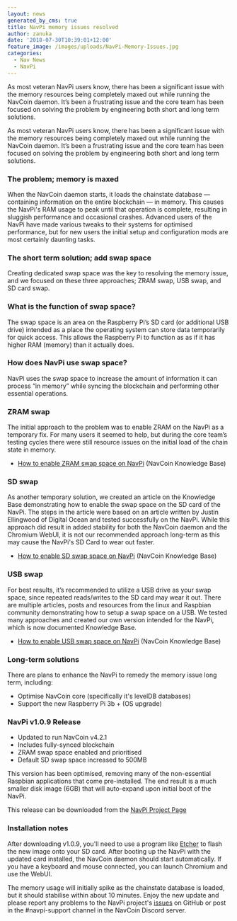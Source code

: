 ```yaml
---
layout: news
generated_by_cms: true
title: NavPi memory issues resolved
author: zanuka
date: '2018-07-30T10:39:01+12:00'
feature_image: /images/uploads/NavPi-Memory-Issues.jpg
categories:
  - Nav News
  - NavPi
---
```


As most veteran NavPi users know, there has been a significant issue with the memory resources being completely maxed out while running the NavCoin daemon. It’s been a frustrating issue and the core team has been focused on solving the problem by engineering both short and long term solutions.

As most veteran NavPi users know, there has been a significant issue with the memory resources being completely maxed out while running the NavCoin daemon. It’s been a frustrating issue and the core team has been focused on solving the problem by engineering both short and long term solutions.

### The problem; memory is maxed

When the NavCoin daemon starts, it loads the chainstate database — containing information on the entire blockchain — in memory. This causes the NavPi's RAM usage to peak until that operation is complete, resulting in sluggish performance and occasional crashes. Advanced users of the NavPi have made various tweaks to their systems for optimised performance, but for new users the initial setup and configuration mods are most certainly daunting tasks.

### The short term solution; add swap space

Creating dedicated swap space was the key to resolving the memory issue, and we focused on these three approaches; ZRAM swap, USB swap, and SD card swap.

### What is the function of swap space?

The swap space is an area on the Raspberry Pi’s SD card (or additional USB drive) intended as a place the operating system can store data temporarily for quick access. This allows the Raspberry Pi to function as as if it has higher RAM (memory) than it actually does.  

### How does NavPi use swap space?

NavPi uses the swap space to increase the amount of information it can process “in memory” while syncing the blockchain and performing other essential operations.

### ZRAM swap

The initial approach to the problem was to enable ZRAM on the NavPi as a temporary fix. For many users it seemed to help, but during the core team’s testing cycles there were still resource issues on the initial load of the chain state in memory. 

* [How to enable ZRAM swap space on NavPi](https://info.navcoin.org/knowledge-base/enable-zram-navpi/) (NavCoin Knowledge Base)

### SD swap

As another temporary solution, we created an article on the Knowledge Base demonstrating how to enable the swap space on the SD card of the NavPi. The steps in the article were based on an article written by Justin Ellingwood of Digital Ocean and tested successfully on the NavPi. While this approach did result in added stability for both the NavCoin daemon and the Chromium WebUI, it is not our recommended approach long-term as this may cause the NavPi's SD Card to wear out faster.

* [How to enable SD swap space on NavPi](https://info.navcoin.org/knowledge-base/navpi-sd-swap/) (NavCoin Knowledge Base)

### USB swap

For best results, it’s recommended to utilize a USB drive as your swap space, since repeated reads/writes to the SD card may wear it out. There are multiple articles, posts and resources from the linux and Raspbian community demonstrating how to setup a swap space on a USB. We tested many approaches and created our own version intended for the NavPi, which is now documented Knowledge Base.

* [How to enable USB swap space on NavPi](https://info.navcoin.org/knowledge-base/navpi-usb-swap/) (NavCoin Knowledge Base)

### Long-term solutions

There are plans to enhance the NavPi to remedy the memory issue long term, including: 

* Optimise NavCoin core (specifically it's levelDB databases)
* Support the new Raspberry Pi 3b + (OS upgrade)

### NavPi v1.0.9 Release

* Updated to run NavCoin v4.2.1 
* Includes fully-synced blockchain
* ZRAM swap space enabled and prioritised
* Default SD swap space increased to 500MB

This version has been optimised, removing many of the non-essential Raspbian applications that come pre-installed. The end result is a much smaller disk image (6GB) that will auto-expand upon initial boot of the NavPi.

This release can be downloaded from the [NavPi Project Page](https://navhub.org/projects/nav-pi/)

### Installation notes

After downloading v1.0.9, you'll need to use a program like [Etcher](https://etcher.io/) to flash the new image onto your SD card. After booting up the NavPi with the updated card installed, the NavCoin daemon should start automatically. If you have a keyboard and mouse connected, you can launch Chromium and use the WebUI. 

The memory usage will initially spike as the chainstate database is loaded, but it should stabilise within about 10 minutes. Enjoy the new update and please report any problems to the NavPi project's [issues](https://github.com/Encrypt-S/navpi/issues) on GitHub or post in the #navpi-support channel in the NavCoin Discord server.
